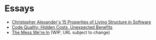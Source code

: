# Essays

- [Christopher Alexander's 15 Properties of Living Structure in Software](alexandrian-software)
- [Code Quality: Hidden Costs, Unexpected Benefits](code-quality-costs-benefits)
- [The Mess We're In](0000-the-mess-we-are-in.html) (WIP, URL subject to change)